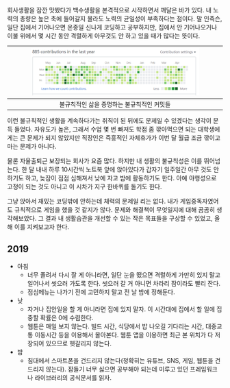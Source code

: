 회사생활을 잠깐 맛봤다가 백수생활을 본격적으로 시작하면서 깨달은 바가 있다. 내 노력의 총량은 높은 축에 들어갈지 몰라도 노력의 균일성이 부족하다는 점이다. 말 인즉슨, 일단 집에서 기어나오면 온종일 신나게 코딩하고 공부하지만, 집에서 안 기어나오거나 이불 위에서 몇 시간 동안 격렬하게 아무것도 안 하고 있을 때가 많다는 뜻이다.

| <img src="https://raw.githubusercontent.com/3jins/Images/master/irregular-commits.png" width="80%"/> |
| :----------------------------------------------------------: |
|          불규칙적인 삶을 증명하는 불규칙적인 커밋들          |

이런 불규칙적인 생활을 계속하다가는 취직이 된 뒤에도 문제일 수 있겠다는 생각이 문득 들었다. 자유도가 높은, 그래서 수업 몇 번 빠져도 학점 좀 깎아먹으면 되는 대학생에게는 큰 문제가 되지 않았지만 직장인은 즉흥적인 자체휴가가 이번 달 월급 조금 깎이고 마는 문제가 아니다.

물론 자율출퇴근 보장되는 회사가 요즘 많다. 하지만 내 생활의 불규칙성은 이를 뛰어넘는다. 한 달 내내 하루 10시간씩 노트북 앞에 앉아있다가 갑자기 일주일간 아무 것도 안 하기도 하고, 늦잠이 점점 심해져서 낮에 자고 밤에 활동하기도 한다. 아예 야행성으로 고정이 되는 것도 아니고 이 시차가 지구 한바퀴를 돌기도 한다.

그냥 앉아서 재밌는 코딩밖에 안하는데 체력의 문제일 리는 없다. 내가 게임중독자였어도 규칙적으로 게임을 했을 것 같지가 않다. 문제와 해결책이 무엇일지에 대해 곰곰히 생각해보았다. 그 결과 내 생활습관을 개선할 수 있는 작은 목표들을 구상할 수 있었고, 올해 이를 지켜보고자 한다.



## 2019

- 아침
    - 너무 졸려서 다시 잘 게 아니라면, 일단 눈을 떴으면 격렬하게 가만히 있지 말고 일어나서 씻으러 가도록 한다. 씻으러 갈 거 아니면 차라리 잠이라도 빨리 잔다.
    - 점심메뉴는 나가기 전에 고민하지 말고 전 날 밤에 정해둔다.
- 낮
    - 자거나 집안일을 할 게 아니라면 집에 있지 말자. 이 시간대에 집에서 할 일에 집중할 확률은 0에 수렴한다.
    - 웹툰은 매일 보지 않는다. 빌드 시간, 식당에서 밥 나오길 기다리는 시간, 대중교통 이동시간 등을 이용해서 몰아본다. 웹툰 앱을 이용하면 최근 본 위치가 다 저장되어 있으므로 헷갈리지 않는다.
- 밤
    - 침대에서 스마트폰을 건드리지 않는다(정확히는 유튜브, SNS, 게임, 웹툰을 건드리지 않는다). 잠들기 너무 싫으면 공부해야 되는데 미루고 있던 프레임워크나 라이브러리의 공식문서를 읽자.

